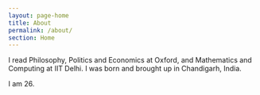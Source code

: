 ```yaml
---
layout: page-home
title: About
permalink: /about/
section: Home
---
```

<!--
<img class='inset right' src='/1.jpg' title='Piyush Ahuja' width='200px'  /> 
-->
 I read Philosophy, Politics and Economics at Oxford, and Mathematics and Computing at IIT Delhi. I was born and brought up in Chandigarh, India. 

I am 26. 




